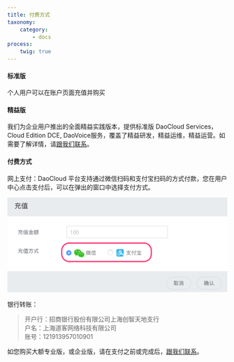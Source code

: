 ```yaml
---
title: 付费方式
taxonomy:
    category:
        - docs
process:
    twig: true
---
```


#### 标准版

个人用户可以在账户页面充值并购买

#### 精益版

我们为企业用户推出的全面精益实践版本，提供标准版 DaoCloud Services，Cloud Edition DCE, DaoVoice服务，覆盖了精益研发，精益运维，精益运营。如需要了解详情，请[跟我们联系](mailto:support@daocloud.io)。

#### 付费方式

网上支付：DaoCloud 平台支持通过微信扫码和支付宝扫码的方式付款，您在用户中心点击支付后，可以在弹出的窗口中选择支付方式。

![](pay.png?resize=800)

银行转账：

> 开户行：招商银行股份有限公司上海创智天地支行 <br>
> 户名：上海道客网络科技有限公司<br>
> 账号：121913957010901<br>

如您购买大额专业版，或企业版，请在支付之前或完成后，[跟我们联系](mailto:support@daocloud.io)。